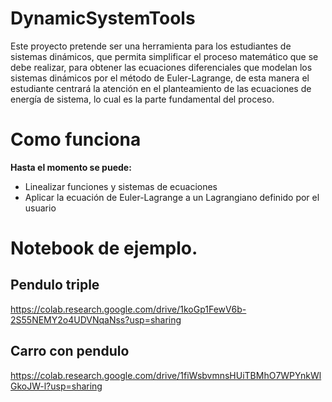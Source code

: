
# DynamicSystemTools

Este proyecto pretende ser una herramienta para los estudiantes de sistemas dinámicos, que permita simplificar el proceso matemático que se debe realizar, para obtener las ecuaciones diferenciales que modelan los sistemas dinámicos por el método de Euler-Lagrange, de esta manera el estudiante centrará la atención en el planteamiento de las ecuaciones de energía de sistema, lo cual es la parte fundamental del proceso.

# Como funciona
**Hasta el momento se puede:**
- Linealizar funciones y sistemas de ecuaciones
- Aplicar la ecuación de Euler-Lagrange a un Lagrangiano definido por el usuario


# Notebook de ejemplo.

**Pendulo triple**
---
https://colab.research.google.com/drive/1koGp1FewV6b-2S55NEMY2o4UDVNqaNss?usp=sharing

**Carro con pendulo**
---
https://colab.research.google.com/drive/1fiWsbvmnsHUiTBMhO7WPYnkWlGkoJW-l?usp=sharing



